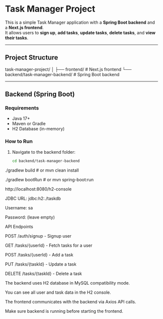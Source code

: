 # Task Manager Project

This is a simple Task Manager application with a **Spring Boot backend** and a **Next.js frontend**.  
It allows users to **sign up**, **add tasks**, **update tasks**, **delete tasks**, and **view their tasks**.

---

## Project Structure

task-manager-project/
│
├── frontend/ # Next.js frontend
└── backend/task-manager-backend/ # Spring Boot backend

---

## Backend (Spring Boot)

### Requirements

- Java 17+
- Maven or Gradle
- H2 Database (in-memory)

### How to Run

1. Navigate to the backend folder:
   ```bash
   cd backend/task-manager-backend
   ```

./gradlew build # or mvn clean install

./gradlew bootRun # or mvn spring-boot:run

http://localhost:8080/h2-console

JDBC URL: jdbc:h2:./taskdb

Username: sa

Password: (leave empty)

API Endpoints

POST /auth/signup - Signup user

GET /tasks/{userId} - Fetch tasks for a user

POST /tasks/{userId} - Add a task

PUT /tasks/{taskId} - Update a task

DELETE /tasks/{taskId} - Delete a task

The backend uses H2 database in MySQL compatibility mode.

You can see all user and task data in the H2 console.

The frontend communicates with the backend via Axios API calls.

Make sure backend is running before starting the frontend.
